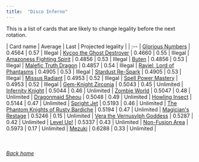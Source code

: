 ```yaml
---
title:  "Disco Inferno"
---
```


This is a list of cards that are likely to change legality before the next rotation.

| Card name | Average | Last | Projected legality |
| :-- |
[Glorious Numbers](https://db.ygoprodeck.com/card/?search=Glorious%20Numbers) | 0.4564 | 0.57 | Illegal |
[Kycoo the Ghost Destroyer](https://db.ygoprodeck.com/card/?search=Kycoo%20the%20Ghost%20Destroyer) | 0.4660 | 0.55 | Illegal |
[Amazoness Fighting Spirit](https://db.ygoprodeck.com/card/?search=Amazoness%20Fighting%20Spirit) | 0.4856 | 0.53 | Illegal |
[Buten](https://db.ygoprodeck.com/card/?search=Buten) | 0.4856 | 0.53 | Illegal |
[Malefic Truth Dragon](https://db.ygoprodeck.com/card/?search=Malefic%20Truth%20Dragon) | 0.4857 | 0.54 | Illegal |
[Raviel, Lord of Phantasms](https://db.ygoprodeck.com/card/?search=Raviel,%20Lord%20of%20Phantasms) | 0.4905 | 0.53 | Illegal |
[Stardust Re-Spark](https://db.ygoprodeck.com/card/?search=Stardust%20Re-Spark) | 0.4905 | 0.53 | Illegal |
[Missus Radiant](https://db.ygoprodeck.com/card/?search=Missus%20Radiant) | 0.4953 | 0.52 | Illegal |
[Spell Power Mastery](https://db.ygoprodeck.com/card/?search=Spell%20Power%20Mastery) | 0.4953 | 0.52 | Illegal |
[Gem-Knight Zirconia](https://db.ygoprodeck.com/card/?search=Gem-Knight%20Zirconia) | 0.5043 | 0.45 | Unlimited |
[Infernity Knight](https://db.ygoprodeck.com/card/?search=Infernity%20Knight) | 0.5044 | 0.46 | Unlimited |
[Zombie World](https://db.ygoprodeck.com/card/?search=Zombie%20World) | 0.5047 | 0.48 | Unlimited |
[Dragonmaid Sheou](https://db.ygoprodeck.com/card/?search=Dragonmaid%20Sheou) | 0.5048 | 0.49 | Unlimited |
[Howling Insect](https://db.ygoprodeck.com/card/?search=Howling%20Insect) | 0.5144 | 0.47 | Unlimited |
[Spright Jet](https://db.ygoprodeck.com/card/?search=Spright%20Jet) | 0.5193 | 0.46 | Unlimited |
[The Phantom Knights of Rusty Bardiche](https://db.ygoprodeck.com/card/?search=The%20Phantom%20Knights%20of%20Rusty%20Bardiche) | 0.5194 | 0.47 | Unlimited |
[Magician's Restage](https://db.ygoprodeck.com/card/?search=Magician's%20Restage) | 0.5246 | 0.15 | Unlimited |
[Vera the Vernusylph Goddess](https://db.ygoprodeck.com/card/?search=Vera%20the%20Vernusylph%20Goddess) | 0.5287 | 0.42 | Unlimited |
[Level Up!](https://db.ygoprodeck.com/card/?search=Level%20Up!) | 0.5337 | 0.43 | Unlimited |
[Non-Fusion Area](https://db.ygoprodeck.com/card/?search=Non-Fusion%20Area) | 0.5973 | 0.17 | Unlimited |
[Mezuki](https://db.ygoprodeck.com/card/?search=Mezuki) | 0.6288 | 0.33 | Unlimited |

<br>

###### [Back home](index)